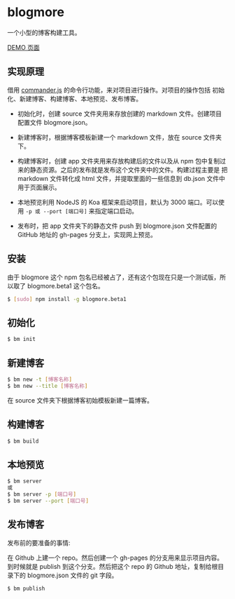# blogmore

一个小型的博客构建工具。

[DEMO 页面](http://caiyongmin.github.io/blogmore_test/#/)

## 实现原理

借用 [commander.js](https://github.com/tj/commander.js) 的命令行功能，来对项目进行操作。对项目的操作包括 初始化、新建博客、构建博客、本地预览、发布博客。

- 初始化时，创建 source 文件夹用来存放创建的 markdown 文件。创建项目配置文件 blogmore.json。

- 新建博客时，根据博客模板新建一个 markdown 文件，放在 source 文件夹下。

- 构建博客时，创建 app 文件夹用来存放构建后的文件以及从 npm 包中复制过来的静态资源。之后的发布就是发布这个文件夹中的文件。构建过程主要是
把 markdown 文件转化成 html 文件，并提取里面的一些信息到 db.json 文件中用于页面展示。

- 本地预览利用 NodeJS 的 Koa 框架来启动项目，默认为 3000 端口。可以使用 `-p 或 --port [端口号]` 来指定端口启动。

- 发布时，把 app 文件夹下的静态文件 push 到 blogmore.json 文件配置的 GitHub 地址的 gh-pages 分支上，实现网上预览。

## 安装

由于 blogmore 这个 npm 包名已经被占了，还有这个包现在只是一个测试版，所以取了 blogmore.beta1 这个包名。

```bash
$ [sudo] npm install -g blogmore.beta1
```

## 初始化

```bash
$ bm init
```

## 新建博客

```bash
$ bm new -t [博客名称]
$ bm new --title [博客名称]
```

在 source 文件夹下根据博客初始模板新建一篇博客。

## 构建博客

```bash
$ bm build
```

## 本地预览

```bash
$ bm server
或
$ bm server -p [端口号]
$ bm server --port [端口号]
```

## 发布博客

发布前的要准备的事情:

在 Github 上建一个 repo。然后创建一个 gh-pages 的分支用来显示项目内容。到时候就是 publish 到这个分支。然后把这个 repo 的 Github 地址，复制给根目录下的 blogmore.json 文件的 git 字段。

```bash
$ bm publish
```